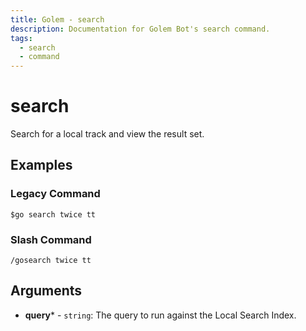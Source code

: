 ```yaml
---
title: Golem - search
description: Documentation for Golem Bot's search command.
tags:
  - search
  - command
---
```


# search <badge text="Music" type="music-badge" />

Search for a local track and view the result set.

## Examples

### Legacy Command

```
$go search twice tt
```

### Slash Command

```
/gosearch twice tt
```

## Arguments
- **query*** - `string`: The query to run against the Local Search Index.


